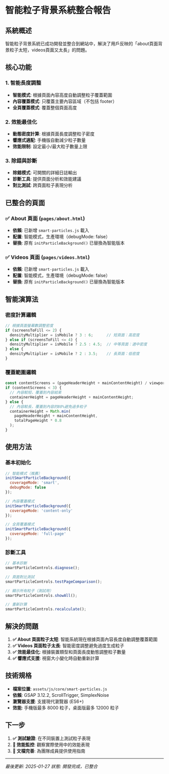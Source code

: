 # 智能粒子背景系統整合報告

## 系統概述

智能粒子背景系統已成功開發並整合到網站中，解決了用戶反映的「about頁面背景粒子太短，videos頁面又太長」的問題。

## 核心功能

### 1. 智能長度調整
- **智能模式**: 根據頁面內容高度自動調整粒子覆蓋範圍
- **內容覆蓋模式**: 只覆蓋主要內容區域（不包括 footer）
- **全頁覆蓋模式**: 覆蓋整個頁面高度

### 2. 效能最佳化
- **動態密度計算**: 根據頁面長度調整粒子密度
- **響應式適配**: 手機版自動減少粒子數量
- **效能限制**: 設定最小/最大粒子數量上限

### 3. 除錯與診斷
- **除錯模式**: 可開關的詳細日誌輸出
- **診斷工具**: 提供頁面分析和效能建議
- **對比測試**: 跨頁面粒子表現分析

## 已整合的頁面

### ✅ About 頁面 (`pages/about.html`)
- **依賴**: 已新增 `smart-particles.js` 載入
- **配置**: 智能模式，生產環境（debugMode: false）
- **替換**: 原有 `initParticleBackground()` 已替換為智能版本

### ✅ Videos 頁面 (`pages/videos.html`)
- **依賴**: 已新增 `smart-particles.js` 載入
- **配置**: 智能模式，生產環境（debugMode: false）
- **替換**: 原有 `initParticleBackground()` 已替換為智能版本

## 智能演算法

### 密度計算邏輯
```javascript
// 根據頁面螢幕數調整密度
if (screensToFill <= 2) {
  densityMultiplier = isMobile ? 3 : 6;      // 短頁面：高密度
} else if (screensToFill <= 4) {
  densityMultiplier = isMobile ? 2.5 : 4.5;  // 中等頁面：適中密度
} else {
  densityMultiplier = isMobile ? 2 : 3.5;    // 長頁面：低密度
}
```

### 覆蓋範圍邏輯
```javascript
const contentScreens = (pageHeaderHeight + mainContentHeight) / viewportHeight;
if (contentScreens < 3) {
  // 內容較短，覆蓋到內容結束
  containerHeight = pageHeaderHeight + mainContentHeight;
} else {
  // 內容較長，覆蓋到內容的80%避免過多粒子
  containerHeight = Math.min(
    pageHeaderHeight + mainContentHeight,
    totalPageHeight * 0.8
  );
}
```

## 使用方法

### 基本初始化
```javascript
// 智能模式（推薦）
initSmartParticleBackground({ 
  coverageMode: 'smart',
  debugMode: false 
});

// 內容覆蓋模式
initSmartParticleBackground({ 
  coverageMode: 'content-only' 
});

// 全頁覆蓋模式
initSmartParticleBackground({ 
  coverageMode: 'full-page' 
});
```

### 診斷工具
```javascript
// 基本診斷
smartParticleControls.diagnose();

// 頁面對比測試
smartParticleControls.testPageComparison();

// 顯示所有粒子（測試用）
smartParticleControls.showAll();

// 重新計算
smartParticleControls.recalculate();
```

## 解決的問題

1. **✅ About 頁面粒子太短**: 智能系統現在根據頁面內容長度自動調整覆蓋範圍
2. **✅ Videos 頁面粒子太長**: 智能密度調整避免過度生成粒子
3. **✅ 效能最佳化**: 根據裝置類型和頁面長度動態調整粒子數量
4. **✅ 響應式支援**: 視窗大小變化時自動重新計算

## 技術規格

- **檔案位置**: `assets/js/core/smart-particles.js`
- **依賴**: GSAP 3.12.2, ScrollTrigger, SimplexNoise
- **瀏覽器支援**: 支援現代瀏覽器 (ES6+)
- **效能**: 手機版最多 8000 粒子，桌面版最多 12000 粒子

## 下一步

1. **✅ 測試驗證**: 在不同裝置上測試粒子表現
2. **🔄 效能監控**: 觀察實際使用中的效能表現
3. **📝 文檔完善**: 為團隊成員提供使用指南

---

*最後更新: 2025-01-27*
*狀態: 開發完成，已整合*